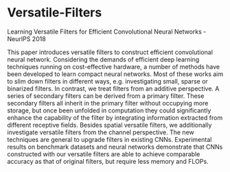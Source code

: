 # Versatile-Filters
Learning Versatile Filters for Efficient Convolutional Neural Networks - NeurIPS 2018

This paper introduces versatile filters to construct efficient convolutional neural network. Considering the demands of efficient deep learning techniques running on cost-effective hardware, a number of methods have been developed to learn compact neural networks. Most of these works aim to slim down filters in different ways, e.g. investigating small, sparse or binarized filters. In contrast, we treat filters from an additive perspective. A series of secondary filters can be derived from a primary filter. These secondary filters all inherit in the primary filter without occupying more storage, but once been unfolded in computation they could significantly enhance the capability of the filter by integrating information extracted from different receptive fields. Besides spatial versatile filters, we additionally investigate versatile filters from the channel perspective. The new techniques are general to upgrade filters in existing CNNs. Experimental results on benchmark datasets and neural networks demonstrate that CNNs constructed with our versatile filters are able to achieve comparable accuracy as that of original filters, but require less memory and FLOPs.
